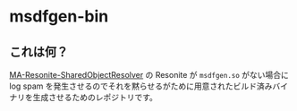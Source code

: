 # msdfgen-bin

## これは何？

[MA-Resonite-SharedObjectResolver](https://github.com/ReinaS-64892/MA-Resonite-SharedObjectResolver) の Resonite が `msdfgen.so` がない場合に log spam を発生させるのでそれを黙らせるがために用意されたビルド済みバイナリを生成させるためのレポジトリです。
